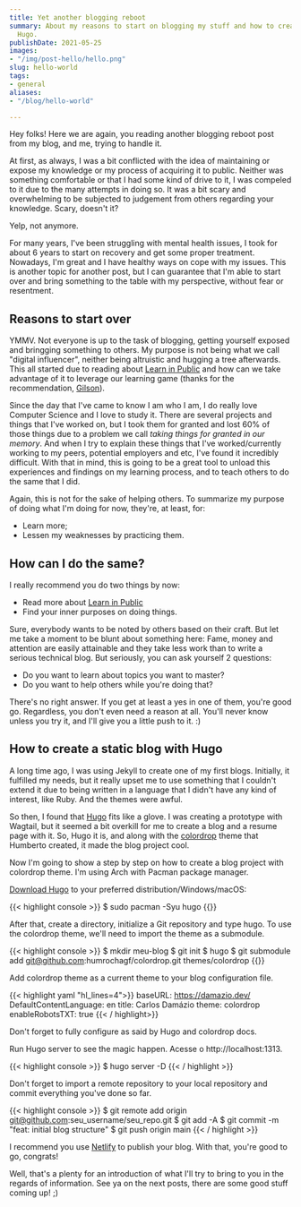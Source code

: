 ```yaml
---
title: Yet another blogging reboot
summary: About my reasons to start on blogging my stuff and how to create one using
  Hugo.
publishDate: 2021-05-25
images:
- "/img/post-hello/hello.png"
slug: hello-world
tags:
- general
aliases:
- "/blog/hello-world"

---
```

Hey folks! Here we are again, you reading another blogging reboot post from my blog, and me, trying to handle
it.

At first, as always, I was a bit conflicted with the idea of maintaining or expose my knowledge
or my process of acquiring it to public. Neither was something comfortable or that I
had some kind of drive to it, I was compeled to it due to the many attempts in doing so. It was a bit scary
and overwhelming to be subjected to judgement from others regarding your knowledge. Scary, doesn't it?

Yelp, not anymore.

For many years, I've been struggling with mental health issues, I took for about 6
years to start on recovery and get some proper treatment. Nowadays, I'm great and I have
healthy ways on cope with my issues. This is another topic for another post, but I can guarantee that I'm able to
start over and bring something to the table with my perspective, without fear or resentment.

## Reasons to start over

YMMV. Not everyone is up to the task of blogging, getting yourself exposed and bringging something
to others. My purpose is not being what we call "digital influencer", neither being
altruistic and hugging a tree afterwards. This all started due to reading about [Learn in Public]()
and how can we take advantage of it to leverage our learning game (thanks for the recommendation, [Gilson]()).

Since the day that I've came to know I am who I am, I do really love Computer Science and I love to study it.
There are several projects and things that I've worked on, but I took them for granted and lost 60% of those
things due to a problem we call _taking things for granted in our memory_. And when I try to explain these
things that I've worked/currently working to my peers, potential employers and etc, I've found it incredibly
difficult. With that in mind, this is going to be a great tool to unload this experiences and findings on my
learning process, and to teach others to do the same that I did.

Again, this is not for the sake of helping others. To summarize my purpose of doing what I'm
doing for now, they're, at least, for:

* Learn more;
* Lessen my weaknesses by practicing them.

## How can I do the same?

I really recommend you do two things by now:

* Read more about [Learn in Public]()
* Find your inner purposes on doing things.

Sure, everybody wants to be noted by others based on their craft. But let me take a moment to
be blunt about something here: Fame, money and attention are easily attainable and they take
less work than to write a serious technical blog. But seriously, you can ask yourself 2 questions:

* Do you want to learn about topics you want to master?
* Do you want to help others while you're doing that?

There's no right answer. If you get at least a yes in one of them, you're good go. Regardless,
you don't even need a reason at all. You'll never know unless you try it, and I'll give you a little push
to it. :)

## How to create a static blog with Hugo

A long time ago, I was using Jekyll to create one of my first blogs. Initially, it fulfilled my needs,
but it really upset me to use something that I couldn't extend it due to being written in a language
that I didn't have any kind of interest, like Ruby. And the themes were awful.

So then, I found that [Hugo](https://gohugo.io) fits like a glove. I was creating a prototype with Wagtail, but it seemed
a bit overkill for me to create a blog and a resume page with it. So, Hugo it is, and along with the
[colordrop](https://github.com/humrochagf/colordrop) theme that Humberto created, it made the blog project cool.

Now I'm going to show a step by step on how to create a blog project with colordrop theme. I'm using Arch with Pacman package manager.

[Download Hugo](https://gohugo.io/getting-started/installing) to your preferred distribution/Windows/macOS:

{{< highlight console >}}
$ sudo pacman -Syu hugo
{{</highlight>}}

After that, create a directory, initialize a Git repository and type hugo. To use the colordrop theme,
we'll need to import the theme as a submodule.

{{< highlight console >}}
$ mkdir meu-blog
$ git init
$ hugo
$ git submodule add git@github.com:humrochagf/colordrop.git themes/colordrop
{{</highlight>}}

Add colordrop theme as a current theme to your blog configuration file.

{{< highlight yaml "hl_lines=4">}}
baseURL: https://damazio.dev/
DefaultContentLanguage: en
title: Carlos Damázio
theme: colordrop
enableRobotsTXT: true
{{< / highlight>}}

Don't forget to fully configure as said by Hugo and colordrop docs.

Run Hugo server to see the magic happen. Acesse o http://localhost:1313.

{{< highlight console >}}
$ hugo server -D
{{< / highlight >}}

Don't forget to import a remote repository to your local repository and commit everything you've done so far.

{{< highlight console >}}
$ git remote add origin git@github.com:seu_username/seu_repo.git
$ git add -A
$ git commit -m "feat: initial blog structure"
$ git push origin main
{{< / highlight >}}

I recommend you use [Netlify](https://app.netlify.com/) to publish your blog. With that, you're good to
go, congrats!

Well, that's a plenty for an introduction of what I'll try to bring to you in the regards of
information. See ya on the next posts, there are some good stuff coming up! ;)